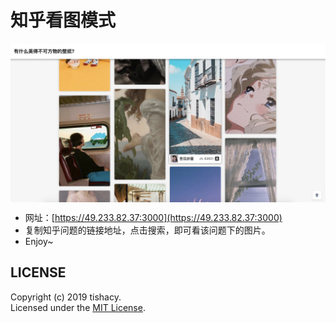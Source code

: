# 知乎看图模式

<img src="./demo.jpg" alt="示例图片" style="display:block; margin: 0 auto;"/>

- 网址：[https://49.233.82.37:3000](https://49.233.82.37:3000)
- 复制知乎问题的链接地址，点击搜索，即可看该问题下的图片。
- Enjoy~

## LICENSE
Copyright (c) 2019 tishacy.  
Licensed under the [MIT License](./LICENSE).
